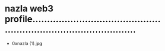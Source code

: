 # nazla web3 profile.........................................................................................
- 0xnazla (1).jpg
